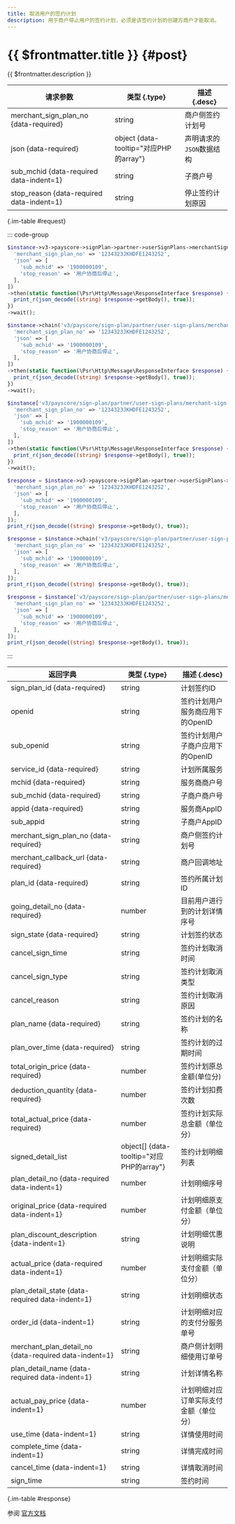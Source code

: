 ```yaml
---
title: 取消用户的签约计划
description: 用于商户停止用户的签约计划，必须是该签约计划的创建方商户才能取消。
---
```


# {{ $frontmatter.title }} {#post}

{{ $frontmatter.description }}

| 请求参数 | 类型 {.type} | 描述 {.desc}
| --- | --- | ---
| merchant_sign_plan_no {data-required} | string | 商户侧签约计划号
| json {data-required} | object {data-tooltip="对应PHP的array"} | 声明请求的`JSON`数据结构
| sub_mchid {data-required data-indent=1} | string | 子商户号
| stop_reason {data-required data-indent=1} | string | 停止签约计划原因

{.im-table #request}

::: code-group

```php [异步纯链式]
$instance->v3->payscore->signPlan->partner->userSignPlans->merchantSignPlanNo->_merchant_sign_plan_no_->stop->postAsync([
  'merchant_sign_plan_no' => '1234323JKHDFE1243252',
  'json' => [
    'sub_mchid' => '1900000109',
    'stop_reason' => '用户协商后停止',
  ],
])
->then(static function(\Psr\Http\Message\ResponseInterface $response) {
  print_r(json_decode((string) $response->getBody(), true));
})
->wait();
```

```php [异步声明式]
$instance->chain('v3/payscore/sign-plan/partner/user-sign-plans/merchant-sign-plan-no/{merchant_sign_plan_no}/stop')->postAsync([
  'merchant_sign_plan_no' => '1234323JKHDFE1243252',
  'json' => [
    'sub_mchid' => '1900000109',
    'stop_reason' => '用户协商后停止',
  ],
])
->then(static function(\Psr\Http\Message\ResponseInterface $response) {
  print_r(json_decode((string) $response->getBody(), true));
})
->wait();
```

```php [异步属性式]
$instance['v3/payscore/sign-plan/partner/user-sign-plans/merchant-sign-plan-no/{merchant_sign_plan_no}/stop']->postAsync([
  'merchant_sign_plan_no' => '1234323JKHDFE1243252',
  'json' => [
    'sub_mchid' => '1900000109',
    'stop_reason' => '用户协商后停止',
  ],
])
->then(static function(\Psr\Http\Message\ResponseInterface $response) {
  print_r(json_decode((string) $response->getBody(), true));
})
->wait();
```

```php [同步纯链式]
$response = $instance->v3->payscore->signPlan->partner->userSignPlans->merchantSignPlanNo->_merchant_sign_plan_no_->stop->post([
  'merchant_sign_plan_no' => '1234323JKHDFE1243252',
  'json' => [
    'sub_mchid' => '1900000109',
    'stop_reason' => '用户协商后停止',
  ],
]);
print_r(json_decode((string) $response->getBody(), true));
```

```php [同步声明式]
$response = $instance->chain('v3/payscore/sign-plan/partner/user-sign-plans/merchant-sign-plan-no/{merchant_sign_plan_no}/stop')->post([
  'merchant_sign_plan_no' => '1234323JKHDFE1243252',
  'json' => [
    'sub_mchid' => '1900000109',
    'stop_reason' => '用户协商后停止',
  ],
]);
print_r(json_decode((string) $response->getBody(), true));
```

```php [同步属性式]
$response = $instance['v3/payscore/sign-plan/partner/user-sign-plans/merchant-sign-plan-no/{merchant_sign_plan_no}/stop']->post([
  'merchant_sign_plan_no' => '1234323JKHDFE1243252',
  'json' => [
    'sub_mchid' => '1900000109',
    'stop_reason' => '用户协商后停止',
  ],
]);
print_r(json_decode((string) $response->getBody(), true));
```

:::

| 返回字典 | 类型 {.type} | 描述 {.desc}
| --- | --- | ---
| sign_plan_id {data-required}| string | 计划签约ID
| openid | string | 签约计划用户服务商应用下的OpenID
| sub_openid | string | 签约计划用户子商户应用下的OpenID
| service_id {data-required}| string | 计划所属服务
| mchid {data-required}| string | 服务商商户号
| sub_mchid {data-required}| string | 子商户商户号
| appid {data-required}| string | 服务商AppID
| sub_appid | string | 子商户AppID
| merchant_sign_plan_no {data-required}| string | 商户侧签约计划号
| merchant_callback_url {data-required}| string | 商户回调地址
| plan_id {data-required}| string | 签约所属计划ID
| going_detail_no {data-required}| number | 目前用户进行到的计划详情序号
| sign_state {data-required}| string | 计划签约状态
| cancel_sign_time | string | 签约计划取消时间
| cancel_sign_type | string | 签约计划取消类型
| cancel_reason | string | 签约计划取消原因
| plan_name {data-required}| string | 签约计划的名称
| plan_over_time {data-required}| string | 签约计划的过期时间
| total_origin_price {data-required}| number | 签约计划原总金额(单位分)
| deduction_quantity {data-required}| number | 签约计划扣费次数
| total_actual_price {data-required}| number | 签约计划实际总金额（单位分）
| signed_detail_list | object[] {data-tooltip="对应PHP的array"} | 签约计划明细列表
| plan_detail_no {data-required data-indent=1} | number | 计划明细序号
| original_price {data-required data-indent=1} | number | 计划明细原支付金额（单位分）
| plan_discount_description {data-indent=1} | string | 计划明细优惠说明
| actual_price {data-required data-indent=1} | number | 计划明细实际支付金额（单位分）
| plan_detail_state {data-required data-indent=1} | string | 计划明细状态
| order_id {data-indent=1} | string | 计划明细对应的支付分服务单号
| merchant_plan_detail_no {data-required data-indent=1} | string | 商户侧计划明细使用订单号
| plan_detail_name {data-required data-indent=1} | string | 计划详情名称
| actual_pay_price {data-indent=1} | number | 计划明细对应订单实际支付金额（单位分）
| use_time {data-indent=1} | string | 详情使用时间
| complete_time {data-indent=1} | string | 详情完成时间
| cancel_time {data-indent=1} | string | 详情取消时间
| sign_time | string | 签约时间

{.im-table #response}

参阅 [官方文档](https://pay.weixin.qq.com/docs/partner/apis/partner-payscore-plan/partner-user-sign-plan/stop-partner-user-sign-plan.html)
